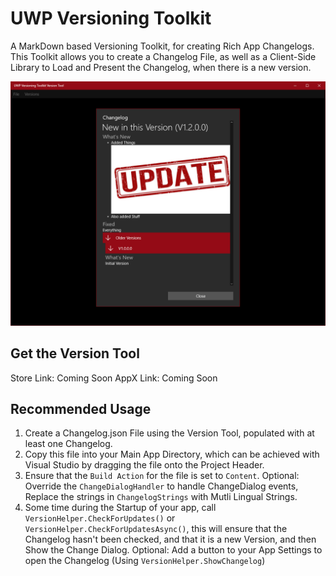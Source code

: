 # UWP Versioning Toolkit
A MarkDown based Versioning Toolkit, for creating Rich App Changelogs.
This Toolkit allows you to create a Changelog File, as well as a Client-Side Library to Load and Present the Changelog, when there is a new version.

![Example Image](docs/Images/ChangelogPreview.PNG)

## Get the Version Tool
Store Link: Coming Soon
AppX Link: Coming Soon

## Recommended Usage
1. Create a Changelog.json File using the Version Tool, populated with at least one Changelog.
2. Copy this file into your Main App Directory, which can be achieved with Visual Studio by dragging the file onto the Project Header.
3. Ensure that the `Build Action` for the file is set to `Content`.
Optional: Override the `ChangeDialogHandler` to handle ChangeDialog events, Replace the strings in `ChangelogStrings` with Mutli Lingual Strings.
4. Some time during the Startup of your app, call `VersionHelper.CheckForUpdates()` or `VersionHelper.CheckForUpdatesAsync()`, this will ensure that the Changelog hasn't been checked, and that it is a new Version, and then Show the Change Dialog.
Optional: Add a button to your App Settings to open the Changelog (Using `VersionHelper.ShowChangelog`)